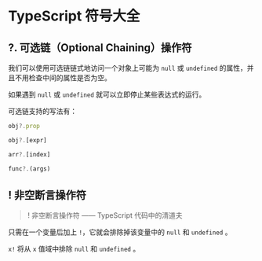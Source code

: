 # TypeScript 符号大全

## ?. 可选链（Optional Chaining）操作符

我们可以使用可选链链式地访问一个对象上可能为 `null` 或 `undefined` 的属性，并且不用检查中间的属性是否为空。

如果遇到 `null` 或 `undefined` 就可以立即停止某些表达式的运行。

可选链支持的写法有：

```jsx
obj?.prop

obj?.[expr]

arr?.[index]

func?.(args)
```

## ! 非空断言操作符

> ! 非空断言操作符 —— TypeScript 代码中的清道夫

只需在一个变量后加上 `!`，它就会排除掉该变量中的 `null` 和 `undefined` 。

`x!` 将从 `x` 值域中排除 `null` 和 `undefined` 。 